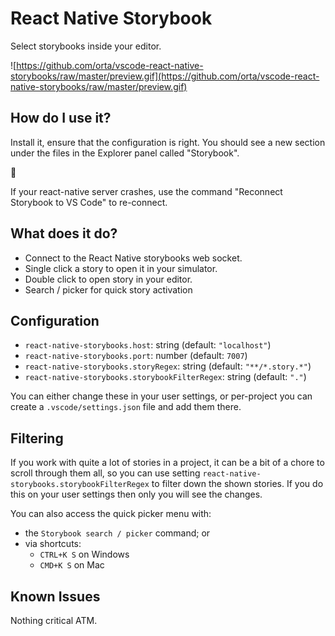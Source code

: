 # React Native Storybook

Select storybooks inside your editor.

![https://github.com/orta/vscode-react-native-storybooks/raw/master/preview.gif](https://github.com/orta/vscode-react-native-storybooks/raw/master/preview.gif)

## How do I use it?

Install it, ensure that the configuration is right. You should see a new section under the files in the Explorer panel called "Storybook".

🎉

If your react-native server crashes, use the command "Reconnect Storybook to VS Code" to re-connect.

## What does it do?

-   Connect to the React Native storybooks web socket.
-   Single click a story to open it in your simulator.
-   Double click to open story in your editor.
-   Search / picker for quick story activation

## Configuration

-   `react-native-storybooks.host`: string (default: `"localhost"`)
-   `react-native-storybooks.port`: number (default: `7007`)
-   `react-native-storybooks.storyRegex`: string (default: `"**/*.story.*"`)
-   `react-native-storybooks.storybookFilterRegex`: string (default: `"."`)

You can either change these in your user settings, or per-project you can create a `.vscode/settings.json` file and add them there.

## Filtering

If you work with quite a lot of stories in a project, it can be a bit of a chore to scroll through them all, so you can use setting `react-native-storybooks.storybookFilterRegex` to filter down the shown stories. If you do this on your user settings then only you will see the changes.

You can also access the quick picker menu with:
* the `Storybook search / picker` command; or
* via shortcuts:
  * `CTRL+K S` on Windows
  * `CMD+K S` on Mac

## Known Issues

Nothing critical ATM.
